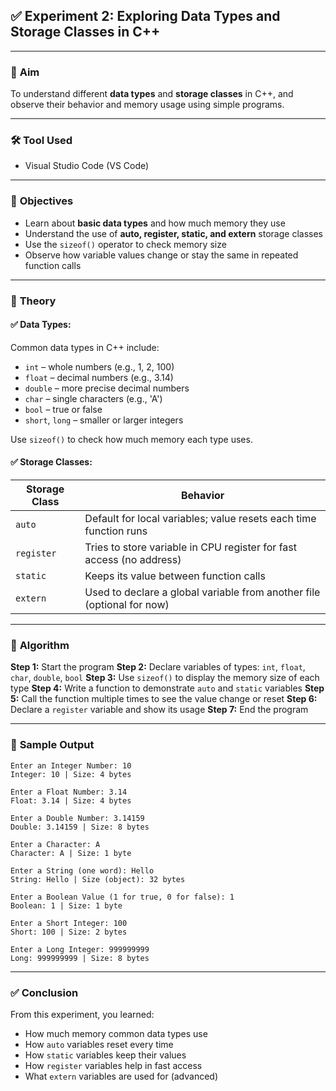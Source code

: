 ## ✅ **Experiment 2: Exploring Data Types and Storage Classes in C++**

---

### 🎯 **Aim**

To understand different **data types** and **storage classes** in C++, and observe their behavior and memory usage using simple programs.

---

### 🛠️ **Tool Used**

* Visual Studio Code (VS Code)

---

### 🎯 **Objectives**

* Learn about **basic data types** and how much memory they use
* Understand the use of **auto, register, static, and extern** storage classes
* Use the `sizeof()` operator to check memory size
* Observe how variable values change or stay the same in repeated function calls

---

### 📘 **Theory**

#### ✅ Data Types:

Common data types in C++ include:

* `int` – whole numbers (e.g., 1, 2, 100)
* `float` – decimal numbers (e.g., 3.14)
* `double` – more precise decimal numbers
* `char` – single characters (e.g., 'A')
* `bool` – true or false
* `short`, `long` – smaller or larger integers

Use `sizeof()` to check how much memory each type uses.

#### ✅ Storage Classes:

| Storage Class | Behavior                                                               |
| ------------- | ---------------------------------------------------------------------- |
| `auto`        | Default for local variables; value resets each time function runs      |
| `register`    | Tries to store variable in CPU register for fast access (no address)   |
| `static`      | Keeps its value between function calls                                 |
| `extern`      | Used to declare a global variable from another file (optional for now) |

---

### 🧾 **Algorithm**

**Step 1:** Start the program
**Step 2:** Declare variables of types: `int`, `float`, `char`, `double`, `bool`
**Step 3:** Use `sizeof()` to display the memory size of each type
**Step 4:** Write a function to demonstrate `auto` and `static` variables
**Step 5:** Call the function multiple times to see the value change or reset
**Step 6:** Declare a `register` variable and show its usage
**Step 7:** End the program

---

### 🔎 **Sample Output**

```
Enter an Integer Number: 10
Integer: 10 | Size: 4 bytes

Enter a Float Number: 3.14
Float: 3.14 | Size: 4 bytes

Enter a Double Number: 3.14159
Double: 3.14159 | Size: 8 bytes

Enter a Character: A
Character: A | Size: 1 byte

Enter a String (one word): Hello
String: Hello | Size (object): 32 bytes

Enter a Boolean Value (1 for true, 0 for false): 1
Boolean: 1 | Size: 1 byte

Enter a Short Integer: 100
Short: 100 | Size: 2 bytes

Enter a Long Integer: 999999999
Long: 999999999 | Size: 8 bytes

```
---

### ✅ **Conclusion**

From this experiment, you learned:

* How much memory common data types use
* How `auto` variables reset every time
* How `static` variables keep their values
* How `register` variables help in fast access
* What `extern` variables are used for (advanced)

